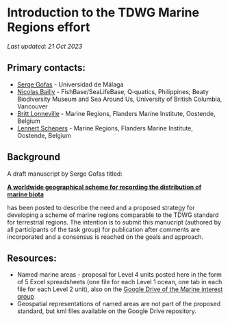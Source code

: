 # Introduction to the TDWG Marine Regions effort

_Last updated: 21 Oct 2023_

## Primary contacts:
  - [Serge Gofas](mailto:sgofas@uma.es) - Universidad de Málaga
  - [Nicolas Bailly](mailto:n.bailly@q-quatics.org) - FishBase/SeaLifeBase, Q‑quatics, Philippines; Beaty Biodiversity Museum and Sea Around Us, University of British Columbia, Vancouver
  - [Britt Lonneville](mailto:britt.lonneville@vliz.be) - Marine Regions, Flanders Marine Institute, Oostende, Belgium
  - [Lennert Schepers](mailto:lennert.schepers@vliz.be) - Marine Regions, Flanders Marine Institute, Oostende, Belgium

## Background

A draft manuscript by Serge Gofas titled:

**[A worldwide geographical scheme for recording the distribution of marine biota](./background_v2_2022-11.md)**

has been posted to describe the need and a proposed strategy for developing a scheme of marine regions comparable to the TDWG standard for terrestrial regions. The intention is to submit this manucript (authored by all participants of the task group) for publication after comments are incorporated and a consensus is reached on the goals and approach.

## Resources:

  - Named marine areas - proposal for Level 4 units posted here in the form of 5 Excel spreadsheets (one file for each Level 1 ocean, one tab in each file for each Level 2 unit), also on the [Google Drive of the Marine interest group](https://drive.google.com/drive/folders/1uwi264hKIMHZlLpfMY2wQyRvnXG_1TvY)
  - Geospatial representations of named areas are not part of the proposed standard, but kml files available on the Google Drive repository. 


